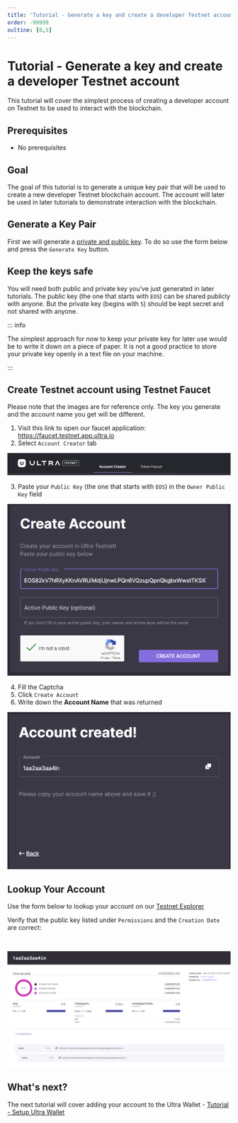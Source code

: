 ```yaml
---
title: 'Tutorial - Generate a key and create a developer Testnet account'
order: -99999
oultine: [0,5]
---
```


# Tutorial - Generate a key and create a developer Testnet account

This tutorial will cover the simplest process of creating a developer account on Testnet to be used to interact with the blockchain.

## Prerequisites

- No prerequisites

## Goal

The goal of this tutorial is to generate a unique key pair that will be used to create a new developer Testnet blockchain account. The account will later be used in later tutorials to demonstrate interaction with the blockchain.

## Generate a Key Pair

First we will generate a [private and public key](../../blockchain/general/antelope-ultra/public-and-private-keys.md). To do so use the form below and press the `Generate Key` button.

<KeyGenerator />

## Keep the keys safe

You will need both public and private key you've just generated in later tutorials. The public key (the one that starts with `EOS`) can be shared publicly with anyone. But the private key (begins with `5`) should be kept secret and not shared with anyone.

::: info

The simplest approach for now to keep your private key for later use would be to write it down on a piece of paper. It is not a good practice to store your private key openly in a text file on your machine.

:::

## Create Testnet account using Testnet Faucet

Please note that the images are for reference only. The key you generate and the account name you get will be different.

1. Visit this link to open our faucet application: https://faucet.testnet.app.ultra.io
2. Select `Account Creator` tab

![](./images/faucet-account-tab.png)

3. Paste your `Public Key` (the one that starts with `EOS`) in the `Owner Public Key` field

![](./images/faucet-account-key.png)

4. Fill the Captcha
5. Click `Create Account`
6. Write down the **Account Name** that was returned

![](./images/faucet-account-created.png)

## Lookup Your Account

Use the form below to lookup your account on our [Testnet Explorer](https://explorer.testnet.ultra.io/)

Verify that the public key listed under `Permissions` and the `Creation Date` are correct:

<LastPublicKey />

<TodaysDate />

&nbsp;

<AccountLookupTestnet />

![](./images/explorer-1aa2aa3aa4in.png)

## What's next?

The next tutorial will cover adding your account to the Ultra Wallet - [Tutorial - Setup Ultra Wallet](./how-to-setup-the-wallet.md)